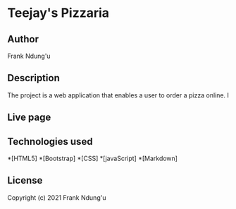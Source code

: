# Teejay's Pizzaria

## Author

Frank Ndung'u

## Description 
The project is a web application that enables a user to order a pizza online. I

## Live page


## Technologies used 

*[HTML5]
*[Bootstrap]
*[CSS]
*[javaScript]
*[Markdown]

## License
Copyright (c) 2021 Frank Ndung'u